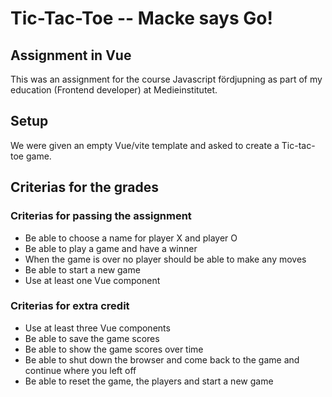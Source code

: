 # Tic-Tac-Toe -- Macke says Go!

## Assignment in Vue
This was an assignment for the course Javascript fördjupning as part of my education (Frontend developer) at Medieinstitutet.

## Setup
We were given an empty Vue/vite template and asked to create a Tic-tac-toe game.

## Criterias for the grades

### Criterias for passing the assignment

- Be able to choose a name for player X and player O
- Be able to play a game and have a winner
- When the game is over no player should be able to make any moves
- Be able to start a new game
- Use at least one Vue component

### Criterias for extra credit

- Use at least three Vue components
- Be able to save the game scores
- Be able to show the game scores over time
- Be able to shut down the browser and come back to the game and continue where you left off
- Be able to reset the game, the players and start a new game
